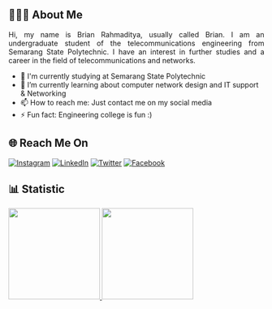 ## 👨🏻‍💻 About Me
<p align="justify">Hi, my name is Brian Rahmaditya, usually called Brian. I am an undergraduate student of the telecommunications engineering from Semarang State Polytechnic. I have an interest in further studies and a career in the field of telecommunications and networks.  
  
- 🔭 I'm currently studying at Semarang State Polytechnic
- 🌱 I’m currently learning about computer network design and IT support & Networking
- 📫 How to reach me: Just contact me on my social media
- ⚡ Fun fact: Engineering college is fun :)

## 🌐 Reach Me On
[![Instagram](https://img.shields.io/badge/Instagram-brianrahm_-purple?style=flat&logo=instagram)](https://www.instagram.com/brianrahm_/)
[![LinkedIn](https://img.shields.io/badge/LinkedIn-BrianRahmaditya-blue?style=flat&logo=linkedin)](https://www.linkedin.com/in/brian-rahmaditya-3a703918b/)
[![Twitter](https://img.shields.io/badge/Twitter-RahmadityaBrian-blue?style=flat&logo=twitter)](https://twitter.com/RahmadityaBrian)
[![Facebook](https://img.shields.io/badge/Facebook-BrianRahmaditya-blue?style=flat&logo=facebook)](https://www.facebook.com/brian.rahmaditya)

## 📊 Statistic
<p align="left">
<a href="https://github.com/briarahma">
  <img height="180em" src="https://github-readme-stats-eight-theta.vercel.app/api?username=brianrahma&show_icons=true&theme=algolia&include_all_commits=true&count_private=true"/>
  <img height="180em" src="https://github-readme-stats-eight-theta.vercel.app/api/top-langs/?username=brianrahma&layout=compact&langs_count=8&theme=algolia"/>
</a>
</p>

